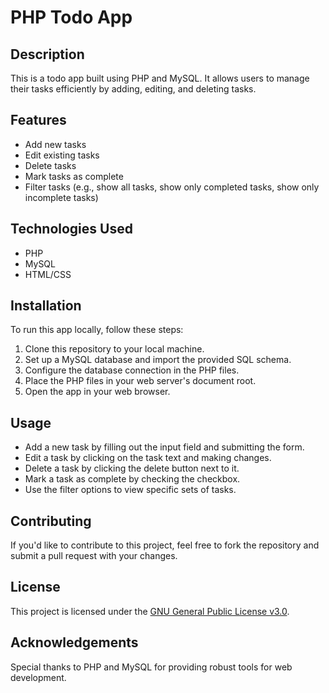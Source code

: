 # PHP Todo App

## Description
This is a todo app built using PHP and MySQL. It allows users to manage their tasks efficiently by adding, editing, and deleting tasks.

## Features
- Add new tasks
- Edit existing tasks
- Delete tasks
- Mark tasks as complete
- Filter tasks (e.g., show all tasks, show only completed tasks, show only incomplete tasks)

## Technologies Used
- PHP
- MySQL
- HTML/CSS

## Installation
To run this app locally, follow these steps:
1. Clone this repository to your local machine.
2. Set up a MySQL database and import the provided SQL schema.
3. Configure the database connection in the PHP files.
4. Place the PHP files in your web server's document root.
5. Open the app in your web browser.

## Usage
- Add a new task by filling out the input field and submitting the form.
- Edit a task by clicking on the task text and making changes.
- Delete a task by clicking the delete button next to it.
- Mark a task as complete by checking the checkbox.
- Use the filter options to view specific sets of tasks.

## Contributing
If you'd like to contribute to this project, feel free to fork the repository and submit a pull request with your changes.

## License
This project is licensed under the [GNU General Public License v3.0]([LICENSE](https://github.com/ayushedith/To-Do-app/blob/main/LICENSE)).

## Acknowledgements
Special thanks to PHP and MySQL for providing robust tools for web development.
